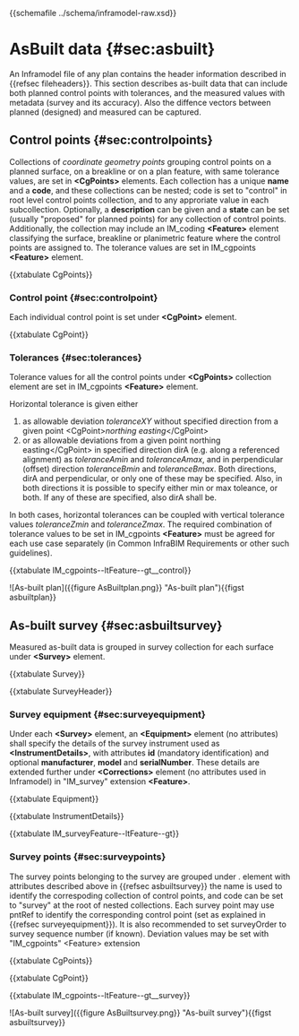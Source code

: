 {{schemafile ../schema/inframodel-raw.xsd}}
# AsBuilt data {#sec:asbuilt}

An Inframodel file of any plan contains the header information described in {{refsec fileheaders}}.
This section describes as-built data that can include both planned control points with tolerances, and the measured values with metadata (survey and its accuracy). Also the diffence vectors between planned (designed) and measured can be captured.

## Control points {#sec:controlpoints}

Collections of *coordinate geometry points* grouping control points on a planned surface, on a breakline or on a plan feature, with same tolerance values, are set in **\<CgPoints>** elements. Each collection has a unique **name** and a **code**, and these collections can be nested; code is set to "control" in root level control points collection, and to any approriate value in each subcollection. Optionally, a **description** can be given and a **state** can be set (usually "proposed" for planned points) for any collection of control points. Additionally, the collection may include an IM\_coding **\<Feature>** element classifying the surface, breakline or planimetric feature where the control points are assigned to. The tolerance values are set in IM_cgpoints **\<Feature>** element.

{{xtabulate CgPoints}}

### Control point {#sec:controlpoint}

Each individual control point is set under **\<CgPoint>** element.

{{xtabulate CgPoint}}

### Tolerances {#sec:tolerances}

Tolerance values for all the control points under **\<CgPoints>** collection element are set in IM_cgpoints **\<Feature>** element.

Horizontal tolerance is given either

1. as allowable deviation *toleranceXY* without specified direction from a given point \<CgPoint>*northing easting*\</CgPoint>
2. or as allowable deviations from a given point <CgPoint>northing easting\</CgPoint> in specified direction dirA (e.g. along a referenced alignment) as *toleranceAmin* and *toleranceAmax*, and in perpendicular (offset) direction *toleranceBmin* and *toleranceBmax*. Both directions, dirA and perpendicular, or only one of these may be specified. Also, in both directions it is possible to specify either min or max toleance, or both. If any of these are specified, also dirA shall be.

In both cases, horizontal tolerances can be coupled with vertical tolerance values *toleranceZmin* and *toleranceZmax*. The required combination of tolerance values to be set in IM_cgpoints **\<Feature>** must be agreed for each use case separately (in Common InfraBIM Requirements or other such guidelines).

{{xtabulate IM_cgpoints--ltFeature--gt__control}}

![As-built plan]({{figure AsBuiltplan.png}} "As-built plan"){{figst asbuiltplan}}

## As-built survey {#sec:asbuiltsurvey}

Measured as-built data is grouped in survey collection for each surface under **\<Survey>** element. 

{{xtabulate Survey}}

{{xtabulate SurveyHeader}}

### Survey equipment {#sec:surveyequipment}

Under each **\<Survey>** element, an **\<Equipment>** element (no attributes) shall specify the details of the survey instrument used as **\<InstrumentDetails>**, with attributes **id** (mandatory identification) and optional **manufacturer**, **model** and **serialNumber**. These details are extended further under **\<Corrections>** element (no attributes used in Inframodel) in "IM_survey" extension **\<Feature>**.

{{xtabulate Equipment}}

{{xtabulate InstrumentDetails}}

{{xtabulate IM_surveyFeature--ltFeature--gt}}

### Survey points {#sec:surveypoints}

The survey points belonging to the survey are grouped under <Survey>.<CgPoints> element with attributes described above in {{refsec asbuiltsurvey}} the name is used to identify the correspoding collection of control points, and code can be set to "survey" at the root of nested collections.
Each survey point may use pntRef to identify the corresponding control point (set as explained in {{refsec surveyequipment}}).
It is also recommended to set surveyOrder to survey sequence number (if known).
Deviation values may be set with "IM_cgpoints" \<Feature> extension

{{xtabulate CgPoints}}

{{xtabulate CgPoint}}

{{xtabulate IM_cgpoints--ltFeature--gt__survey}}

![As-built survey]({{figure AsBuiltsurvey.png}} "As-built survey"){{figst asbuiltsurvey}}
